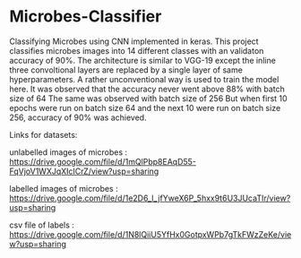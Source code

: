 # Microbes-Classifier
Classifying Microbes using CNN implemented in keras.
This project classifies microbes images into 14 different classes with an validaton accuracy of 90%.
The architecture is similar to VGG-19 except the inline three convoltional layers are replaced by a single layer of same hyperparameters.
A rather unconventional way is used to train the model here.
It was observed that the accuracy never went above 88% with batch size of 64
The same was observed with batch size of 256
But when first 10 epochs were run on batch size 64 and the next 10 were run on batch size 256, accuracy of 90% was achieved.

Links for datasets:

unlabelled images of microbes : https://drive.google.com/file/d/1mQlPbp8EAqD55-FqVjoV1WXJqXIcICrZ/view?usp=sharing

labelled images of microbes : https://drive.google.com/file/d/1e2D6_l_jfYweX6P_5hxx9t6U3JUcaTIr/view?usp=sharing

csv file of labels : https://drive.google.com/file/d/1N8lQiiU5YfHx0GotpxWPb7gTkFWzZeKe/view?usp=sharing
